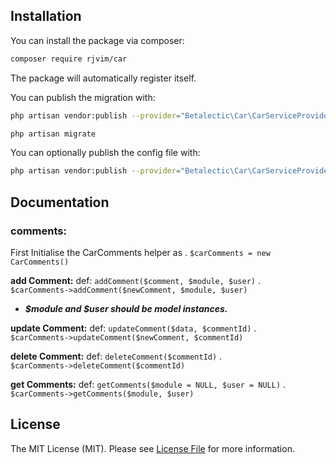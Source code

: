 ## Installation

You can install the package via composer:

``` bash
composer require rjvim/car
```

The package will automatically register itself.

You can publish the migration with:
```bash
php artisan vendor:publish --provider="Betalectic\Car\CarServiceProvider" --tag="migrations"
```

```bash
php artisan migrate
```

You can optionally publish the config file with:
```bash
php artisan vendor:publish --provider="Betalectic\Car\CarServiceProvider" --tag="config"
```

## Documentation

### comments:
 First Initialise the CarComments helper as . 
 ```$carComments = new CarComments()```
 
 **add Comment:**
     def: `addComment($comment, $module, $user)` . </br>
  ```$carComments->addComment($newComment, $module, $user)```
  
  - ***$module and $user should be model instances.***
  
 **update Comment:**
      def: `updateComment($data, $commentId)` . </br>
   ```$carComments->updateComment($newComment, $commentId)```
 
 **delete Comment:**
   def: `deleteComment($commentId)` . </br>
   ```$carComments->deleteComment($commentId)```
   
 **get Comments:**
      def: `getComments($module = NULL, $user = NULL)` . </br>
      ```$carComments->getComments($module, $user)```
   

## License

The MIT License (MIT). Please see [License File](LICENSE.md) for more information.
